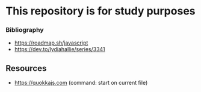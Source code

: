 # This repository is for study purposes

### Bibliography

* https://roadmap.sh/javascript
* https://dev.to/lydiahallie/series/3341

## Resources

* https://quokkajs.com (command: start on current file)